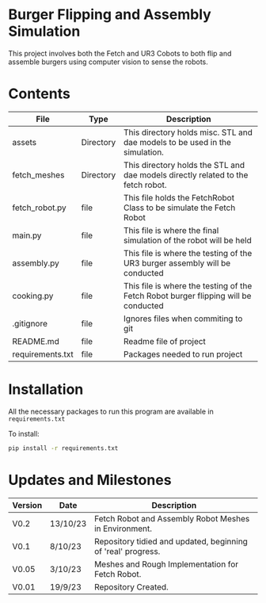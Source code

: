 # Burger Flipping and Assembly Simulation
This project involves both the Fetch and UR3 Cobots to both flip and assemble burgers using computer vision to sense the robots. 


# Contents
| File           | Type           | Description                                                                     |
|-----------------|----------------|---------------------------------------------------------------------------------|
| assets            | Directory      | This directory holds misc. STL and dae models to be used in the simulation.  
| fetch_meshes            | Directory      | This directory holds the STL and dae models directly related to the fetch robot. |
| fetch_robot.py       | file      | This file holds the FetchRobot Class to be simulate the Fetch Robot   |              
| main.py     | file | This file is where the final simulation of the robot will be held                 |
| assembly.py     | file | This file is where the testing of the UR3 burger assembly will be conducted                 |
| cooking.py     | file | This file is where the testing of the Fetch Robot burger flipping  will be conducted                 |
| .gitignore          | file  |Ignores files when commiting to git                               |
| README.md          | file  |Readme file of project                            |
| requirements.txt          | file  |Packages needed to run project



# Installation
All the necessary packages to run this program are available in `requirements.txt` <br>

To install:
```bash
pip install -r requirements.txt
```

# Updates and Milestones

| Version           | Date           | Description                                                                     |
|-----------------|----------------|---------------------------------------------------------------------------------|
| V0.2      | 13/10/23      | Fetch Robot and Assembly Robot Meshes in Environment.  
| V0.1      | 8/10/23      | Repository tidied and updated, beginning of 'real' progress.  
| V0.05            | 3/10/23      | Meshes and Rough Implementation for Fetch Robot.  
| V0.01            | 19/9/23      | Repository Created. |
